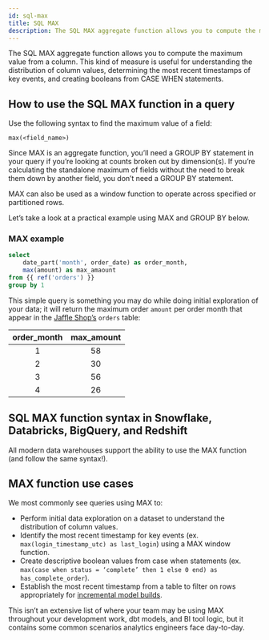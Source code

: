 ```yaml
---
id: sql-max
title: SQL MAX
description: The SQL MAX aggregate function allows you to compute the maximum value from a column.
---
```


<head>
    <title>Working with the SQL MAX function</title>
</head>

The SQL MAX aggregate function allows you to compute the maximum value from a column. This kind of measure is useful for understanding the distribution of column values, determining the most recent timestamps of key events, and creating booleans from CASE WHEN statements.

## How to use the SQL MAX function in a query

Use the following syntax to find the maximum value of a field:

`max(<field_name>)`

Since MAX is an aggregate function, you’ll need a GROUP BY statement in your query if you’re looking at counts broken out by dimension(s). If you’re calculating the standalone maximum of fields without the need to break them down by another field, you don’t need a GROUP BY statement.

MAX can also be used as a window function to operate across specified or partitioned rows.

Let’s take a look at a practical example using MAX and GROUP BY below.

### MAX example

```sql
select
	date_part('month', order_date) as order_month,
	max(amount) as max_amaount
from {{ ref('orders') }}
group by 1
```

This simple query is something you may do while doing initial exploration of your data; it will return the maximum order `amount` per order month that appear in the [Jaffle Shop’s](https://github.com/dbt-labs/jaffle_shop) `orders` table:

| order_month | max_amount |
|:---:|:---:|
| 1 | 58 |
| 2 | 30 |
| 3 | 56 |
| 4 | 26 |

## SQL MAX function syntax in Snowflake, Databricks, BigQuery, and Redshift

All modern data warehouses support the ability to use the MAX function (and follow the same syntax!).

## MAX function use cases

We most commonly see queries using MAX to:

- Perform initial data exploration on a dataset to understand the distribution of column values.
- Identify the most recent timestamp for key events (ex. `max(login_timestamp_utc) as last_login`) using a MAX window function.
- Create descriptive boolean values from case when statements (ex. `max(case when status = ‘complete’ then 1 else 0 end) as has_complete_order`).
- Establish the most recent timestamp from a table to filter on rows appropriately for [incremental model builds](https://docs.getdbt.com/docs/building-a-dbt-project/building-models/configuring-incremental-models).

This isn’t an extensive list of where your team may be using MAX throughout your development work, dbt models, and BI tool logic, but it contains some common scenarios analytics engineers face day-to-day.